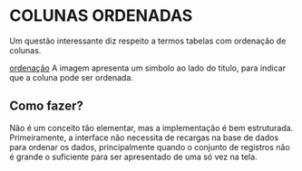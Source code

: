 # COLUNAS ORDENADAS
Um questão interessante diz respeito a termos tabelas com ordenação de colunas.

[ordenação](uc_tabela_ordenacao.PNG)
A imagem apresenta um simbolo ao lado do titulo, para indicar que a coluna pode ser ordenada.

## Como fazer?
Não é um conceito tão elementar, mas a implementação é bem estruturada.
Primeiramente, a interface não necessita de recargas na base de dados para ordenar os dados, principalmente quando o conjunto de registros não é grande o suficiente para ser apresentado de uma só vez na tela.
